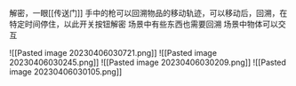 
解密，一眼[[传送门]]
手中的枪可以回溯物品的移动轨迹，可以移动后，回溯，在特定时间停住，以此开关按钮解密
场景中有些东西也需要回溯
场景中物体可以交互


![[Pasted image 20230406030721.png]]
![[Pasted image 20230406030245.png]]
![[Pasted image 20230406030209.png]]
![[Pasted image 20230406030105.png]]